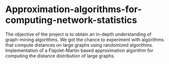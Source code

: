 # Approximation-algorithms-for-computing-network-statistics
The objective of the project is to obtain an in-depth understanding of graph-mining algorithms. We got the chance to experiment with algorithms that compute distances on large graphs using randomized algorithms.
Implementation of a Flajolet-Martin based approximation algorithm for computing the distance distribution of large graphs.

